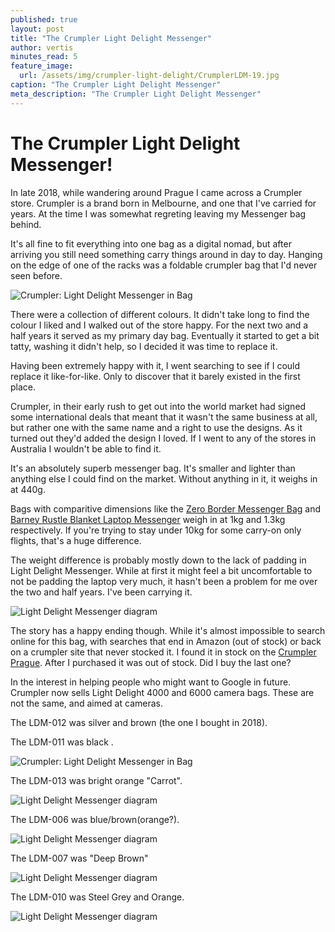 ```yaml
---
published: true
layout: post
title: "The Crumpler Light Delight Messenger"
author: vertis
minutes_read: 5
feature_image:
  url: /assets/img/crumpler-light-delight/CrumplerLDM-19.jpg
caption: "The Crumpler Light Delight Messenger"
meta_description: "The Crumpler Light Delight Messenger"
---
```

# The Crumpler Light Delight Messenger!
In late 2018, while wandering around Prague I came across a Crumpler store. Crumpler is a brand born in Melbourne, and one that I've carried for years. At the time I was somewhat regreting leaving my Messenger bag behind.

It's all fine to fit everything into one bag as a digital nomad, but after arriving you still need something carry things around in day to day. Hanging on the edge of one of the racks was a foldable crumpler bag that I'd never seen before.

![Crumpler: Light Delight Messenger in Bag](/assets/img/crumpler-light-delight/CrumplerLDM-24.jpg)

There were a collection of different colours. It didn't take long to find the colour I liked and I walked out of the store happy. For the next two and a half years it served as my primary day bag. Eventually it started to get a bit tatty, washing it didn't help, so I decided it was time to replace it.

Having been extremely happy with it, I went searching to see if I could replace it like-for-like. Only to discover that it barely existed in the first place.

Crumpler, in their early rush to get out into the world market had signed some international deals that meant that it wasn't the same business at all, but rather one with the same name and a right to use the designs. As it turned out they'd added the design I loved. If I went to any of the stores in Australia I wouldn't be able to find it.

It's an absolutely superb messenger bag. It's smaller and lighter than anything else I could find on the market. Without anything in it, it weighs in at 440g. 

Bags with comparitive dimensions like the [Zero Border Messenger Bag](https://www.crumpler.com/au/zero-border-messenger-bag-black/) and [Barney Rustle Blanket Laptop Messenger](https://www.crumpler.com/au/barney-rustle-blanket-laptop-messenger-blue/) weigh in at 1kg and 1.3kg respectively. If you're trying to stay under 10kg for some carry-on only flights, that's a huge difference.

The weight difference is probably mostly down to the lack of padding in Light Delight Messenger. While at first it might feel a bit uncomfortable to not be padding the laptop very much, it hasn't been a problem for me over the two and half years. I've been carrying it.

![Light Delight Messenger diagram](/assets/img/crumpler-light-delight/CrumplerLDM-22.jpg)

The story has a happy ending though. While it's almost impossible to search online for this bag, with searches that end in Amazon (out of stock) or back on a crumpler site that never stocked it. I found it in stock on the [Crumpler Prague](https://www.crumpl.cz/9411/light-delight-messenger/). After I purchased it was out of stock. Did I buy the last one?

In the interest in helping people who might want to Google in future. Crumpler now sells Light Delight 4000 and 6000 camera bags. These are not the same, and aimed at cameras.

The LDM-012 was silver and brown (the one I bought in 2018).

The LDM-011 was  black .

![Crumpler: Light Delight Messenger in Bag](/assets/img/crumpler-light-delight/CrumplerLDM-1.jpg)

The LDM-013 was bright orange "Carrot".

![Light Delight Messenger diagram](/assets/img/crumpler-light-delight/CrumplerLDM-30.jpg)

The LDM-006 was blue/brown(orange?).

![Light Delight Messenger diagram](/assets/img/crumpler-light-delight/CrumplerLDM-47.jpg)

The LDM-007 was "Deep Brown"

![Light Delight Messenger diagram](/assets/img/crumpler-light-delight/CrumplerLDM-7.jpg)


The LDM-010 was Steel Grey and Orange.

![Light Delight Messenger diagram](/assets/img/crumpler-light-delight/CrumplerLDM-49.png)



